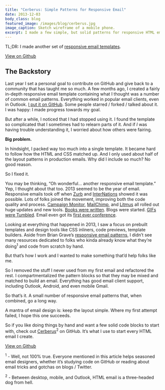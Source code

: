 ```yaml
---
title: "Cerberus: Simple Patterns for Responsive Email"
date: 2013-12-03
body_class: blog
featured_image: /images/blog/cerberus.jpg
image_caption: Sketch wireframe of a mobile phone.
excerpt: I made a few simple, but solid patterns for responsive HTML emails.
---
```


TL;DR: I made another set of [responsive email templates](http://tedgoas.github.io/Cerberus/).

<a href="http://tedgoas.github.io/Cerberus/">View on Github</a>

## The Backstory

Last year I set a personal goal to contribute on GitHub and give back to a community that has taught me so much. A few months ago, I created a fairly in-depth responsive email template containing what I thought was a number of common email patterns. Everything worked in popular email clients, even in Outlook. [I put it on GitHub](https://github.com/TedGoas/Responsive-Email-XX). Some people starred / forked / talked about it. I was happy: I made progress towards my goal.

But after a while, I noticed that I had stopped using it. I found the template so complicated that I sometimes had to relearn parts of it. And if *I* was having trouble understanding it, I worried about how others were fairing.

**Big problem.**

In hindsight, I packed way too much into a single template. It became hard to follow how the HTML and CSS matched up. And I only used about half of the layout patterns in production emails. Why did I include so much? No good reason.

So I fixed it.

You may be thinking, “Oh wonderful... another responsive email template.” Yep, I thought about that too. 2013 seemed to be the year of email. Responsive emails took off when [Zurb](http://zurb.com/playground/responsive-email-templates) and [InterNations](https://github.com/InterNations/antwort) showed it was possible. Lots of folks joined the movement, improving both the code quality and process. [Campaign Monitor](http://www.campaignmonitor.com/), [MailChimp](http://mailchimp.com/), and [Litmus](https://litmus.com/) all rolled out huge updates and new tools. [Books were written](http://modernhtmlemail.com/). Blogs were started. [GIFs were Tumbled](http://emailmarketingreactions.tumblr.com/). Email even got its [first ever conference](https://litmus.com/conference).

Looking at everything that happened in 2013, I saw a focus on prebuilt templates and design tools like CSS inliners, code previews, template builders. Aside from Brian Grave’s [responsive email patterns](https://github.com/briangraves/ResponsiveEmailPatterns), I didn’t see many resources dedicated to folks who kinda already know what they’re doing<sup>1</sup> and code from scratch by hand.

But that’s how I work and I wanted to make something that’d help folks like me.

So I removed the stuff I never used from my first email and refactored the rest. I compartmentalized the pattern blocks so that they may be mixed and matched to build an email. Everything has good email client support, including Outlook, Android, and even mobile Gmail.

So that’s it. A small number of responsive email patterns that, when combined, go a long way.

A mantra of email design is: keep the layout simple. Where my first attempt failed, I hope this one succeeds.

So if you like doing things by hand and want a few solid code blocks to start with, check out [Cerberus](http://tedgoas.github.io/Cerberus/)<sup>2</sup> on GitHub. It’s what I use to start every HTML email I create.

<a href="http://tedgoas.github.io/Cerberus/">View on Github</a>

<sup>1</sup> - Well, not 100% true. Everyone mentioned in this article helps seasoned email designers, whether it’s studying code on GitHub or reading about email tricks and gotchas on blogs / Twitter.

<sup>2</sup> - Between desktop, mobile, and Outlook, HTML email is a three-headed dog from hell.
